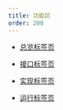 ```yaml
---
title: 功能区
order: 200
---
```


* [总览标签页](./summary/index.md)

* [接口标签页](./interface/index.md)

* [实现标签页](./design/index.md)

* [运行标签页](./run/index.md)

